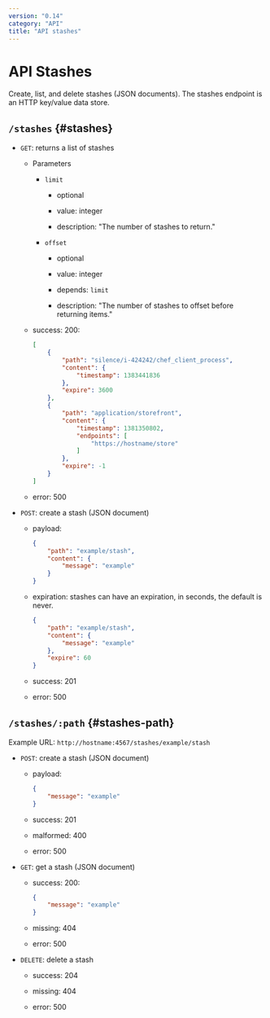 ```yaml
---
version: "0.14"
category: "API"
title: "API stashes"
---
```


# API Stashes

Create, list, and delete stashes (JSON documents). The stashes
endpoint is an HTTP key/value data store.

## `/stashes` {#stashes}

* `GET`: returns a list of stashes

  - Parameters

    - `limit`

      - optional

      - value: integer

      - description: "The number of stashes to return."

    - `offset`

      - optional

      - value: integer

      - depends: `limit`

      - description: "The number of stashes to offset before returning items."

  - success: 200:

    ~~~ json
    [
        {
            "path": "silence/i-424242/chef_client_process",
            "content": {
                "timestamp": 1383441836
            },
            "expire": 3600
        },
        {
            "path": "application/storefront",
            "content": {
                "timestamp": 1381350802,
                "endpoints": [
                    "https://hostname/store"
                ]
            },
            "expire": -1
        }
    ]
    ~~~
  - error: 500

* `POST`: create a stash (JSON document)

  - payload:

    ~~~ json
    {
        "path": "example/stash",
        "content": {
            "message": "example"
        }
    }
    ~~~

  - expiration: stashes can have an expiration, in seconds, the
    default is never.

    ~~~ json
    {
        "path": "example/stash",
        "content": {
            "message": "example"
        },
        "expire": 60
    }
    ~~~

  - success: 201

  - error: 500

## `/stashes/:path` {#stashes-path}

Example URL: `http://hostname:4567/stashes/example/stash`

* `POST`: create a stash (JSON document)

  - payload:

    ~~~ json
    {
        "message": "example"
    }
    ~~~

  - success: 201

  - malformed: 400

  - error: 500

* `GET`: get a stash (JSON document)

  - success: 200:

    ~~~ json
    {
        "message": "example"
    }
    ~~~

  - missing: 404

  - error: 500

* `DELETE`: delete a stash

  - success: 204

  - missing: 404

  - error: 500
